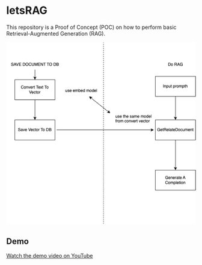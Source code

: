 # letsRAG

This repository is a Proof of Concept (POC) on how to perform basic Retrieval-Augmented Generation (RAG).

![Diagram of letsRAG](letsRag.drawio.png)

## Demo

[Watch the demo video on YouTube](https://www.youtube.com/watch?v=kvcqdqZHmQ8)
